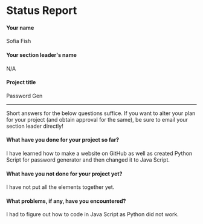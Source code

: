 # Status Report

#### Your name

Sofia Fish

#### Your section leader's name

N/A

#### Project title

Password Gen

***

Short answers for the below questions suffice. If you want to alter your plan for your project (and obtain approval for the same), be sure to email your section leader directly!

#### What have you done for your project so far?

I have learned how to make a website on GitHub as well as created Python Script for password generator and then changed it to Java Script.

#### What have you not done for your project yet?

I have not put all the elements together yet.

#### What problems, if any, have you encountered?

I had to figure out how to code in Java Script as Python did not work.
